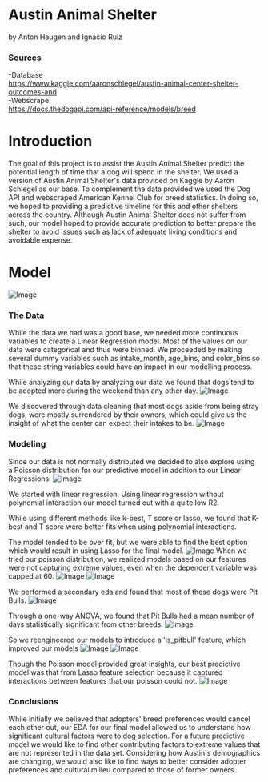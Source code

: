 # Austin Animal Shelter
by Anton Haugen and Ignacio Ruiz

### Sources
-Database<br>
https://www.kaggle.com/aaronschlegel/austin-animal-center-shelter-outcomes-and<br>
-Webscrape<br>
https://docs.thedogapi.com/api-reference/models/breed


# Introduction
The goal of this project is to assist the Austin Animal Shelter predict the potential length of time that a dog will spend in the shelter. We used a version of Austin Animal Shelter's data provided on Kaggle by Aaron Schlegel as our base. To complement the data provided we used the Dog API and webscraped American Kennel Club for breed statistics. In doing so, we hoped to providing a predictive timeline for this and other shelters across the country. Although Austin Animal Shelter does not suffer from such, our model hoped to provide accurate prediction to better prepare the shelter to avoid issues such as lack of adequate living conditions and avoidable expense.

# Model
![Image](images/target_distribution.png?raw=true)


### The Data
While the data we had was a good base, we needed more continuous variables to create a Linear Regression model. Most of the values on our data were categorical and thus were binned. We proceeded by making several dummy variables such as intake_month, age_bins, and color_bins so that these string variables could have an impact in our modelling process.

While analyzing our data by analyzing our data we found that dogs tend to be adopted more during the weekend than any other day. 
![Image](images/weekly_adoptions.png?raw=true)

We discovered through data cleaning that most dogs aside from being stray dogs, were mostly surrendered by their owners, which could give us the insight of what the center can expect their intakes to be.
                    ![Image](images/intake_reason.png?raw=true)


### Modeling
Since our data is not normally distributed we decided to also explore using a Poisson distribution for our predictive model in addition to our Linear Regressions. 
![Image](images/target_distribution.png?raw=true)

We started with linear regression. Using linear regression without polynomial interaction our model turned out with a quite low R2. 

While using different methods like k-best, T score or lasso, we found that K-best and T score were better fits when using polynomial interactions.

The model tended to be over fit, but we were able to find the best option which would result in using Lasso for the final model.
![Image](images/scaled_coefficients.png?raw=true)
When we tried our poisson distribution, we realized models based on our features were not capturing extreme values, even when the dependent variable was capped at 60.
![Image](images/poisson_error250.png?raw=true)
![Image](images/poisson_error.png?raw=true)

We performed a secondary eda and found that most of these dogs were Pit Bulls. 
![Image](images/value_count_breeds.png?raw=true)

Through a one-way ANOVA, we found that Pit Bulls had a mean number of days statistically significant from other breeds. 
![Image](images/average_days.png?raw=true)

So we reengineered our models to introduce a 'is_pitbull' feature, which improved our models
![Image](images/poisson_error250_pitbull.png?raw=true)
![Image](images/pitbull_coefficients.png?raw=true)

Though the Poisson model provided great insights, our best predictive model was that from Lasso feature selection because it captured interactions between features that our poisson could not.
![Image](images/lassopredictions.png?raw=true)

### Conclusions
While initially we believed that adopters' breed preferences would cancel each other out, our EDA for our final model allowed us to understand how significant cultural factors were to dog selection. For a future predictive model we would like to find other contributing factors to extreme values that are not represented in the data set.
Considering how Austin's demographics are changing, we would also like to find ways to better consider adopter preferences and cultural milieu compared to those of former owners. 


